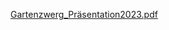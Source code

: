 [Gartenzwerg_Präsentation2023.pdf](https://github.com/MarcoWeinmann/Gartenzwerg/files/10446354/Gartenzwerg_Prasentation2023.pdf)
